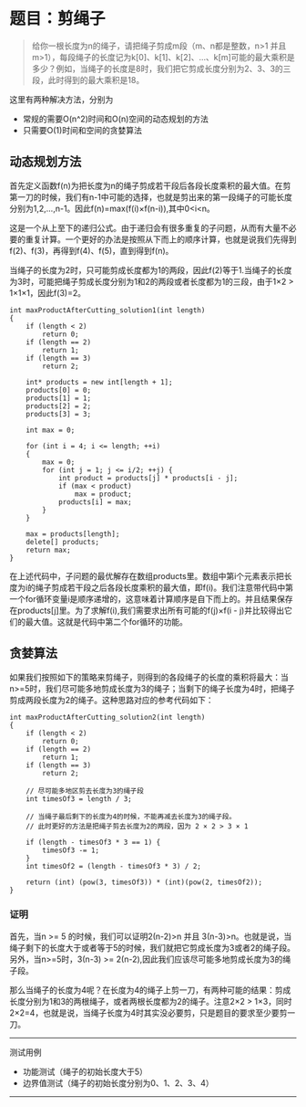 # 题目：剪绳子

> 给你一根长度为n的绳子，请把绳子剪成m段（m、n都是整数，n>1 并且 m>1），每段绳子的长度记为k[0]、k[1]、k[2]、...、k[m]可能的最大乘积是多少？例如，当绳子的长度是8时，我们把它剪成长度分别为2、3、3的三段，此时得到的最大乘积是18。

这里有两种解决方法，分别为

- 常规的需要O(n^2)时间和O(n)空间的动态规划的方法
- 只需要O(1)时间和空间的贪婪算法

## 动态规划方法

首先定义函数f(n)为把长度为n的绳子剪成若干段后各段长度乘积的最大值。在剪第一刀的时候，我们有n-1中可能的选择，也就是剪出来的第一段绳子的可能长度 分别为1,2,...,n-1。因此f(n)=max(f(i)×f(n-i)),其中0<i<n。

这是一个从上至下的递归公式。由于递归会有很多重复的子问题，从而有大量不必要的重复计算。一个更好的办法是按照从下而上的顺序计算，也就是说我们先得到f(2)、f(3)，再得到f(4)、f(5)，直到得到f(n)。

当绳子的长度为2时，只可能剪成长度都为1的两段，因此f(2)等于1.当绳子的长度为3时，可能把绳子剪成长度分别为1和2的两段或者长度都为1的三段，由于1×2 > 1×1×1，因此f(3)=2。

```
int maxProductAfterCutting_solution1(int length) 
{
	if (length < 2) 
		return 0;
	if (length == 2)
		return 1;
	if (length == 3)
		return 2;

	int* products = new int[length + 1];
	products[0] = 0;
	products[1] = 1;
	products[2] = 2;
	products[3] = 3;

	int max = 0;

	for (int i = 4; i <= length; ++i) 
	{
		max = 0;
		for (int j = 1; j <= i/2; ++j) {
			int product = products[j] * products[i - j];
			if (max < product) 
				max = product;
			products[i] = max;
		}
	}

	max = products[length];
	delete[] products;
	return max;
}
```
在上述代码中，子问题的最优解存在数组products里。数组中第i个元素表示把长度为i的绳子剪成若干段之后各段长度乘积的最大值，即f(i)。我们注意带代码中第一个for循环变量i是顺序递增的，这意味着计算顺序是自下而上的。并且结果保存在products[j]里。为了求解f(i),我们需要求出所有可能的f(j)×f(i - j)并比较得出它们的最大值。这就是代码中第二个for循环的功能。

## 贪婪算法

如果我们按照如下的策略来剪绳子，则得到的各段绳子的长度的乘积将最大：当n>=5时，我们尽可能多地剪成长度为3的绳子；当剩下的绳子长度为4时，把绳子剪成两段长度为2的绳子。这种思路对应的参考代码如下：
```
int maxProductAfterCutting_solution2(int length) 
{
	if (length < 2)
		return 0;
	if (length == 2)
		return 1;
	if (length == 3)
		return 2;

	// 尽可能多地区剪去长度为3的绳子段
	int timesOf3 = length / 3;

	// 当绳子最后剩下的长度为4的时候，不能再减去长度为3的绳子段。
	// 此时更好的方法是把绳子剪去长度为2的两段，因为 2 × 2 > 3 × 1
	
	if (length - timesOf3 * 3 == 1) {
		timesOf3 -= 1;
	}
	int timesOf2 = (length - timesOf3 * 3) / 2;

	return (int) (pow(3, timesOf3)) * (int)(pow(2, timesOf2));
}
```

### 证明

首先，当n >= 5 的时候，我们可以证明2(n-2)>n 并且 3(n-3)>n。也就是说，当绳子剩下的长度大于或者等于5的时候，我们就把它剪成长度为3或者2的绳子段。另外，当n>=5时，3(n-3) >= 2(n-2),因此我们应该尽可能多地剪成长度为3的绳子段。

那么当绳子的长度为4呢？在长度为4的绳子上剪一刀，有两种可能的结果：剪成长度分别为1和3的两根绳子，或者两根长度都为2的绳子。注意2×2 > 1×3，同时2×2=4，也就是说，当绳子长度为4时其实没必要剪，只是题目的要求至少要剪一刀。

---
测试用例
- 功能测试（绳子的初始长度大于5）
- 边界值测试（绳子的初始长度分别为0、1、2、3、4）
---